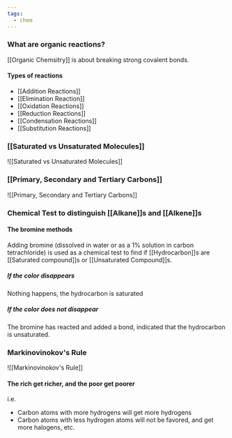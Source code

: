 ```yaml
---
tags:
  - chem
---
```

### What are organic reactions?
[[Organic Chemsitry]] is about breaking strong covalent bonds. 
#### Types of reactions
- [[Addition Reactions]]
- [[Elimination Reaction]]
- [[Oxidation Reactions]]
- [[Reduction Reactions]]
- [[Condensation Reactions]]
- [[Substitution Reactions]]
### [[Saturated vs Unsaturated Molecules]]
![[Saturated vs Unsaturated Molecules]]

### [[Primary, Secondary and Tertiary Carbons]]
![[Primary, Secondary and Tertiary Carbons]]
### Chemical Test to distinguish [[Alkane]]s and [[Alkene]]s
#### The bromine methods
Adding bromine (dissolved in water or as a $1\%$ solution in carbon tetrachloride) is used as a chemical test to find if [[Hydrocarbon]]s are [[Saturated compound]]s or [[Unsaturated Compound]]s.  

##### If the color disappears
Nothing happens, the hydrocarbon is saturated

##### If the color does not disappear 
The bromine has reacted and added a bond, indicated that the hydrocarbon is unsaturated. 

### Markinovinokov's Rule
![[Markinovinokov's Rule]]

#### The rich get richer, and the poor get poorer
i.e. 
- Carbon atoms with more hydrogens will get more hydrogens
- Carbon atoms with less hydrogen atoms will not be favored, and get more halogens, etc. 